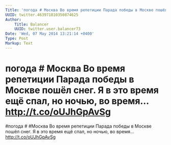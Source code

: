 ```yaml
---
Title: 'погода # Москва Во время репетиции Парада победы в Москве пошёл снег. Я в это время ещё спал, но ночью, во время… http://t.co/oUJhGpAvSg'
UUID: twitter.463971810350874625
Author:
    Title: Balancer
    UUID: twitter.user.balancer73
Date: 'Wed, 07 May 2014 13:21:14 +0400'
Type: Post
Markup: Text
---
```


# погода # Москва Во время репетиции Парада победы в Москве пошёл снег. Я в это время ещё спал, но ночью, во время… http://t.co/oUJhGpAvSg

#погода # #Москва Во время репетиции Парада победы в Москве
пошёл снег. Я в это время ещё спал, но ночью, во время…
http://t.co/oUJhGpAvSg